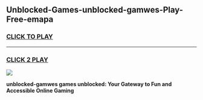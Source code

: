 
## Unblocked-Games-unblocked-gamwes-Play-Free-emapa
<h3>
<a href="https://premium76.site?title=unblocked-gamwes&ref=23A">CLICK TO PLAY</a></h3>
<hr>

<h3>
<a href="https://premium76.site?title=unblocked-gamwes&ref=23A">CLICK 2 PLAY</a>
  
</h3>

<a href="https://premium76.site?title=unblocked-gamwes&ref=23A"><img src="https://clearcache.store/games.png"></a>


**unblocked-gamwes games unblocked: Your Gateway to Fun and Accessible Online Gaming**
